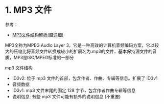 # 1. MP3 文件

参考：
- [MP3文件结构解析(超详细)](https://blog.csdn.net/u010650845/article/details/53520426)


MP3全称为MPEG Audio Layer 3，它是一种高效的计算机音频编码方案，它以较大的压缩比将音频文件转换成较小的扩展名为.mp3的文件，基本保持源文件的音质，MP3是ISO/MPEG标准的一部分

mp3 文件结构

- ID3v2: 位于 mp3 文件的首部，包含作者、作曲、专辑等信息。扩展了 ID3v1 
- 音频数据
- ID3v1: mp3 文件末尾的固定 128 字节，包含作者作曲专辑等信息
- 说明信息: 有些 mp3 文件可能有额外的说明信息 (不重要)
